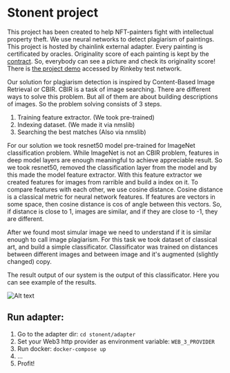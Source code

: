 # Stonent project

This project has been created to help NFT-painters fight with intellectual property theft.
We use neural networks to detect plagiarism of paintings.
This project is hosted by chainlink external adapter.
Every painting is certificated by oracles.
Originality score of each painting is kept by the [contract](https://rinkeby.etherscan.io/tx/0x1d3e80be8475b53fcef3a71e65d3a24e14fae47f4dd32e1079cb666585ec358b).
So, everybody can see a picture and check its originality score!
There is [the project demo](http://stonent.us-east-2.elasticbeanstalk.com/) accessed by Rinkeby test network.

Our solution for plagiarism detection is inspired by Content-Based Image Retrieval or CBIR.
 CBIR is a task of image searching. There are different ways to solve this problem.
  But all of them are about building descriptions of images. So the problem solving consists of 3 steps.
1. Training feature extractor. (We took pre-trained)
2. Indexing dataset. (We made it via nmslib)
3. Searching the best matches (Also via nmslib)

For our solution we took resnet50 model pre-trained for ImageNet classification problem.
 While ImageNet is not an CBIR problem, features in deep model layers are enough meaningful to achieve appreciable result.
 So we took resnet50, removed the classification layer from the model and by this made the model feature extractor.
 With this feature extractor we created features for images from rarrible and build a index on it.
 To compare features with each other, we use cosine distance. Cosine distance is a classical metric for neural network features.
 If features are vectors in some space, then cosine distance is cos of angle between this vectors.
  So, if distance is close to 1, images are similar, and if they are close to -1, they are different.
 
After we found most simular image we need to understand if it is similar enough to call image plagiarism. 
 For this task we took dataset of classical art, and build a simple classificator.
  Classificator was trained on distances between different images and between image and it's augmented (slightly changed) copy.

The result output of our system is the output of this classificator. Here you can see example of the results. 


![Alt text](images/output_examples.png?raw=true "Title")


## Run adapter:
1. Go to the adapter dir: `cd stonent/adapter`
2. Set your Web3 http provider as environment variable: `WEB_3_PROVIDER`
3. Run docker: `docker-compose up`
4. ...
5. Profit!
